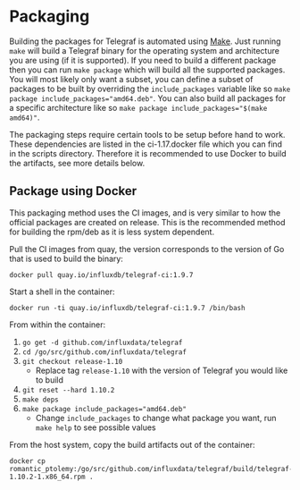 # Packaging

Building the packages for Telegraf is automated using [Make](https://en.wikipedia.org/wiki/Make_(software)). Just running `make` will build a Telegraf binary for the operating system and architecture you are using (if it is supported). If you need to build a different package then you can run `make package` which will build all the supported packages. You will most likely only want a subset, you can define a subset of packages to be built by overriding the `include_packages` variable like so `make package include_packages="amd64.deb"`. You can also build all packages for a specific architecture like so `make package include_packages="$(make amd64)"`.

The packaging steps require certain tools to be setup before hand to work. These dependencies are listed in the ci-1.17.docker file which you can find in the scripts directory. Therefore it is recommended to use Docker to build the artifacts, see more details below.

## Package using Docker

This packaging method uses the CI images, and is very similar to how the
official packages are created on release.  This is the recommended method for
building the rpm/deb as it is less system dependent.

Pull the CI images from quay, the version corresponds to the version of Go
that is used to build the binary:
```
docker pull quay.io/influxdb/telegraf-ci:1.9.7
```

Start a shell in the container:
```
docker run -ti quay.io/influxdb/telegraf-ci:1.9.7 /bin/bash
```

From within the container:

1. `go get -d github.com/influxdata/telegraf`
2. `cd /go/src/github.com/influxdata/telegraf`
3. `git checkout release-1.10`
   * Replace tag `release-1.10` with the version of Telegraf you would like to build
4. `git reset --hard 1.10.2`
5. `make deps`
6. `make package include_packages="amd64.deb"`
    * Change `include_packages` to change what package you want, run `make help` to see possible values

From the host system, copy the build artifacts out of the container:
```
docker cp romantic_ptolemy:/go/src/github.com/influxdata/telegraf/build/telegraf-1.10.2-1.x86_64.rpm .
```
